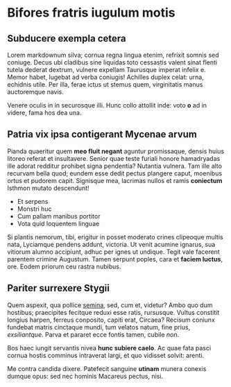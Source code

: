 # Bifores fratris iugulum motis

## Subducere exempla cetera

Lorem markdownum silva; cornua regna lingua etenim, refrixit somnis sed coniuge.
Decus ubi cladibus sine liquidas toto cessastis valent sinat flenti tutela
dederat dextrum, vulnere expellam Taurusque imperat infelix e. Memor habet,
lugebat ad verba coniugis! Achilles duplex celat: urna, echidnis utile. Per
illa, ferae ictus ut stemus quem, virginitatis manus auctoremque navis.

Venere oculis in in securosque illi. Hunc collo attollit inde: voto __o__ ad in
videre, fama hos dea una.

## Patria vix ipsa contigerant Mycenae arvum

Pianda quaeritur quem __meo fluit negant__ aguntur promissaque, densis huius
litoreo referat et insultavere. Senior quae teste furiali honore hamadryadas
ille adorat redditur prohibet signa pendentia? Nutantia vulnera. Tam ille alto
recurvam bella quod; eundem esse dedit pectus plangere caput, moenibus ortus et
pudorem capit. Signisque mea, lacrimas nullos et ramis __coniectum__ Isthmon
mutato descendunt!

- Et serpens
- Monstri huc
- Cum pallam manibus portitor
- Vota quid loquentem linguae

Si plantis nemorum, tibi, erigitur in posset moderato crines clipeoque multis
nata, Lyciamque pendens addunt, victoria. Ut venit acumine ignarus, sua vitiorum
alumno accipiunt, adhuc per ignes ut undique. Tegit vale facerent parentem
crimine Augustum. Tamen serpunt poples, cara et __faciem luctus__, ore. Eodem
priorum ceu rastra nubibus.

## Pariter surrexere Stygii

Quem aspexit, qua pollice [semina](http://hipstermerkel.tumblr.com/), sed, cum
et, videtur? Ambo quo dum hostibus; praecipites fecitque reduxi esse ratis,
rursusque. Vultus constitit longius harpen, ferreus conposito, capiti erat,
Circaea? Recisum coniunx fundebat matris cinctaque mundi, tum velatos natum,
fine prius, _exsiliantque_. Parva et pararet ecce fontis tamen, cubile _non_.

Bos haec iungit servantis nivea __hunc subiere caelo__. Ac quae fata pasci
cornua hostis comminus intraverat largi, et quo vidisset solvit: arenti.

Me contra candida dixere. Patefecit sanguine __utinam__ munera conexis dumque
opus: sed nec hominis Macareus pectus, nisi.

[semina]: http://hipstermerkel.tumblr.com/
